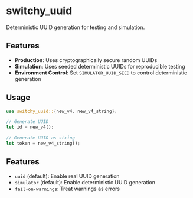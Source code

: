 # switchy_uuid

Deterministic UUID generation for testing and simulation.

## Features

- **Production**: Uses cryptographically secure random UUIDs
- **Simulation**: Uses seeded deterministic UUIDs for reproducible testing
- **Environment Control**: Set `SIMULATOR_UUID_SEED` to control deterministic generation

## Usage

```rust
use switchy_uuid::{new_v4, new_v4_string};

// Generate UUID
let id = new_v4();

// Generate UUID as string
let token = new_v4_string();
```

## Features

- `uuid` (default): Enable real UUID generation
- `simulator` (default): Enable deterministic UUID generation
- `fail-on-warnings`: Treat warnings as errors
